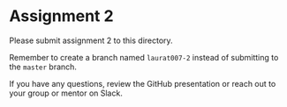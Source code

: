 # Assignment 2

Please submit assignment 2 to this directory.

Remember to create a branch named `laurat007-2` 
instead of submitting to the `master` branch.

If you have any questions, review the GitHub presentation or reach
out to your group or mentor on Slack.
